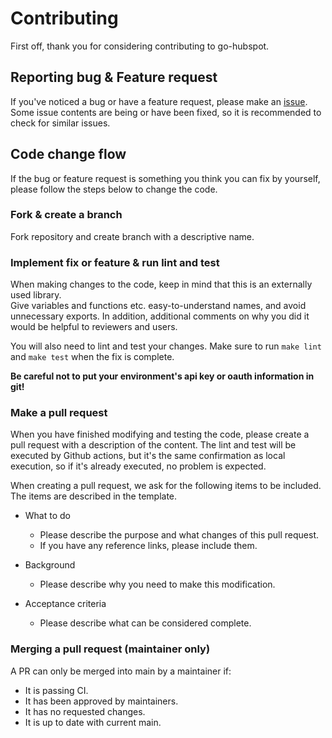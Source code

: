 # Contributing

First off, thank you for considering contributing to go-hubspot.

## Reporting bug & Feature request

If you've noticed a bug or have a feature request, please make an [issue](https://github.com/belong-inc/go-hubspot/issues).  
Some issue contents are being or have been fixed, so it is recommended to check for similar issues.  

## Code change flow

If the bug or feature request is something you think you can fix by yourself, please follow the steps below to change the code.

### Fork & create a branch

Fork repository and create branch with a descriptive name.  

### Implement fix or feature & run lint and test

When making changes to the code, keep in mind that this is an externally used library.  
Give variables and functions etc. easy-to-understand names, and avoid unnecessary exports. In addition, additional comments on why you did it would be helpful to reviewers and users.

You will also need to lint and test your changes. Make sure to run `make lint` and `make test` when the fix is complete.

**Be careful not to put your environment's api key or oauth information in git!**

### Make a pull request

When you have finished modifying and testing the code, please create a pull request with a description of the content. The lint and test will be executed by Github actions, but it's the same confirmation as local execution, so if it's already executed, no problem is expected.

When creating a pull request, we ask for the following items to be included. The items are described in the template.

- What to do  
  - Please describe the purpose and what changes of this pull request.
  - If you have any reference links, please include them.

- Background  
  - Please describe why you need to make this modification.

- Acceptance criteria  
  - Please describe what can be considered complete.

### Merging a pull request (maintainer only)

A PR can only be merged into main by a maintainer if:
- It is passing CI.
- It has been approved by maintainers.
- It has no requested changes.
- It is up to date with current main.
